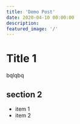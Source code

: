 ```yaml
---
title: 'Demo Post'
date: 2020-04-10 00:00:00
description: 
featured_image: '/'
---
```


# Title 1

bqlqbq

## section 2
- item 1
- item 2


<!--stackedit_data:
eyJoaXN0b3J5IjpbODQ4ODQ5NTEyXX0=
-->